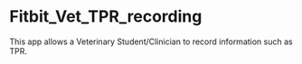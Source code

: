 # Fitbit_Vet_TPR_recording
This app allows a Veterinary Student/Clinician to record information such as TPR. 
